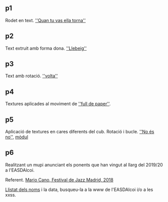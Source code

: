 ## p1

Rodet en text. [''Quan tu vas ella torna''](p1.gif)

## p2

Text extruit amb forma dona. [''Llebeig''](p2.gif)

## p3

Text amb rotació. [''volta''](p3.gif)

## p4

Textures aplicades al moviment de [''full de paper''](p4.gif).

## p5

Aplicació de textures en cares diferents del cub. Rotació i bucle. [''No és no''](p5.gif), [mòdul](p5_modul.gif)

## p6

Realitzant un mupi anunciant els ponents que han vingut al llarg del 2019/20 a l'EASDAlcoi.

Referent. [Mario Cano, Festival de Jazz Madrid, 2018](https://www.instagram.com/p/BpR1XPPFdwF/)

[Llistat dels noms]() i la data, busqueu-la a la www de l'EASDAlcoi i/o a les xxss.
